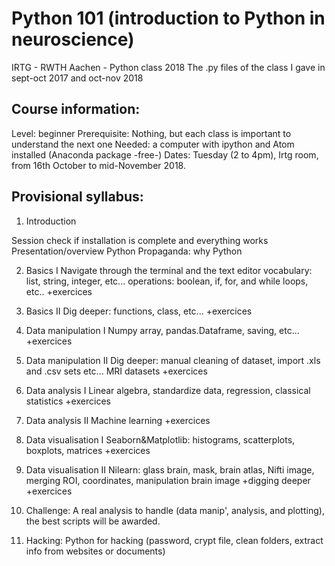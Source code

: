 # Python 101 (introduction to Python in neuroscience)

IRTG - RWTH Aachen - Python class 2018
The .py files of the class I gave in sept-oct 2017 and oct-nov 2018


## Course information:
Level: beginner
Prerequisite: Nothing, but each class is important to understand the next one
Needed: a computer with ipython and Atom installed (Anaconda package -free-)
Dates: Tuesday (2 to 4pm), Irtg room, from 16th October to mid-November 2018.

## Provisional syllabus:

1. Introduction

Session check if installation is complete and everything works
Presentation/overview Python
Propaganda: why Python

2. Basics I
Navigate through the terminal and the text editor
vocabulary: list, string, integer, etc...
operations: boolean, if, for, and while loops, etc..
+exercices

3. Basics II
Dig deeper: functions, class, etc...
+exercices

4. Data manipulation I
Numpy array, pandas.Dataframe, saving, etc...
+exercices

5. Data manipulation II
Dig deeper: manual cleaning of dataset, import .xls and .csv sets etc...
MRI datasets
+exercices

6. Data analysis I
Linear algebra, standardize data, regression, classical statistics
+exercices

7. Data analysis II
Machine learning
+exercices

8. Data visualisation I
Seaborn&Matplotlib: histograms, scatterplots, boxplots, matrices
+exercices

9. Data visualisation II
Nilearn: glass brain, mask, brain atlas, Nifti image, merging ROI, coordinates, manipulation brain image
+digging deeper
+exercices

10. Challenge:
A real analysis to handle (data manip', analysis, and plotting), the best scripts will be awarded.

11. Hacking:
Python for hacking (password, crypt file, clean folders, extract info from websites or documents)
